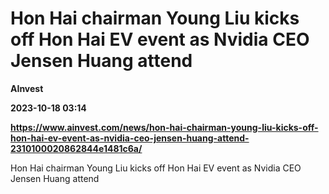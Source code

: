 # Hon Hai chairman Young Liu kicks off Hon Hai EV event as Nvidia CEO Jensen Huang attend
**AInvest**

**2023-10-18 03:14**

**https://www.ainvest.com/news/hon-hai-chairman-young-liu-kicks-off-hon-hai-ev-event-as-nvidia-ceo-jensen-huang-attend-2310100020862844e1481c6a/**

Hon Hai chairman Young Liu kicks off Hon Hai EV event as Nvidia CEO Jensen Huang attend